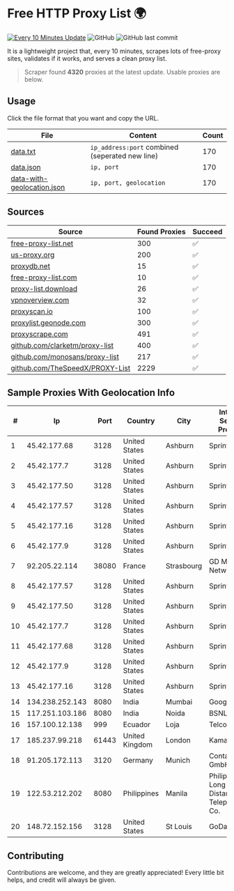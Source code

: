 
# Free HTTP Proxy List 🌍

[![Every 10 Minutes Update](https://github.com/mertguvencli/http-proxy-list/actions/workflows/main.yml/badge.svg?branch=main)](https://github.com/mertguvencli/http-proxy-list/actions/workflows/main.yml)
![GitHub](https://img.shields.io/github/license/mertguvencli/http-proxy-list)
![GitHub last commit](https://img.shields.io/github/last-commit/mertguvencli/http-proxy-list)

It is a lightweight project that, every 10 minutes, scrapes lots of free-proxy sites, validates if it works, and serves a clean proxy list.


> Scraper found **4320** proxies at the latest update. Usable proxies are below.

## Usage

Click the file format that you want and copy the URL.


|File|Content|Count|
|----|-------|-----|
|[data.txt](https://raw.githubusercontent.com/mertguvencli/http-proxy-list/main/proxy-list/data.txt)|`ip_address:port` combined (seperated new line)|170|
|[data.json](https://raw.githubusercontent.com/mertguvencli/http-proxy-list/main/proxy-list/data.json)|`ip, port`|170|
|[data-with-geolocation.json](https://raw.githubusercontent.com/mertguvencli/http-proxy-list/main/proxy-list/data-with-geolocation.json)|`ip, port, geolocation`|170|

## Sources

|Source|Found Proxies|Succeed|
|------|-------------|-------|
|[free-proxy-list.net](https://free-proxy-list.net)|300|✅|
|[us-proxy.org](https://www.us-proxy.org)|200|✅|
|[proxydb.net](http://proxydb.net)|15|✅|
|[free-proxy-list.com](https://free-proxy-list.com/?page=&port=&type%5B%5D=http&type%5B%5D=https&up_time=0&search=Search)|10|✅|
|[proxy-list.download](https://www.proxy-list.download/HTTP)|26|✅|
|[vpnoverview.com](https://vpnoverview.com/privacy/anonymous-browsing/free-proxy-servers)|32|✅|
|[proxyscan.io](https://www.proxyscan.io)|100|✅|
|[proxylist.geonode.com](https://proxylist.geonode.com/api/proxy-list?limit=300&page=1&sort_by=lastChecked&sort_type=desc&protocols=http,https)|300|✅|
|[proxyscrape.com](https://api.proxyscrape.com/v2/?request=displayproxies&protocol=http&timeout=10000&country=all&ssl=all&anonymity=all)|491|✅|
|[github.com/clarketm/proxy-list](https://raw.githubusercontent.com/clarketm/proxy-list/master/proxy-list-raw.txt)|400|✅|
|[github.com/monosans/proxy-list](https://raw.githubusercontent.com/monosans/proxy-list/main/proxies/http.txt)|217|✅|
|[github.com/TheSpeedX/PROXY-List](https://raw.githubusercontent.com/TheSpeedX/PROXY-List/master/http.txt)|2229|✅|


## Sample Proxies With Geolocation Info

|#|Ip|Port|Country|City|Internet Service Provider|
|-|--|----|-------|----|-------------------------|
|1|45.42.177.68|3128|United States|Ashburn|Sprint|
|2|45.42.177.7|3128|United States|Ashburn|Sprint|
|3|45.42.177.50|3128|United States|Ashburn|Sprint|
|4|45.42.177.57|3128|United States|Ashburn|Sprint|
|5|45.42.177.16|3128|United States|Ashburn|Sprint|
|6|45.42.177.9|3128|United States|Ashburn|Sprint|
|7|92.205.22.114|38080|France|Strasbourg|GD MASS Network|
|8|45.42.177.57|3128|United States|Ashburn|Sprint|
|9|45.42.177.50|3128|United States|Ashburn|Sprint|
|10|45.42.177.7|3128|United States|Ashburn|Sprint|
|11|45.42.177.68|3128|United States|Ashburn|Sprint|
|12|45.42.177.9|3128|United States|Ashburn|Sprint|
|13|45.42.177.16|3128|United States|Ashburn|Sprint|
|14|134.238.252.143|8080|India|Mumbai|Google LLC|
|15|117.251.103.186|8080|India|Noida|BSNL Internet|
|16|157.100.12.138|999|Ecuador|Loja|Telconet S.A|
|17|185.237.99.218|61443|United Kingdom|London|Kamatera Inc|
|18|91.205.172.113|3120|Germany|Munich|Contabo GmbH|
|19|122.53.212.202|8080|Philippines|Manila|Philippine Long Distance Telephone Co.|
|20|148.72.152.156|3128|United States|St Louis|GoDaddy.com|



## Contributing

Contributions are welcome, and they are greatly appreciated! Every
little bit helps, and credit will always be given.

